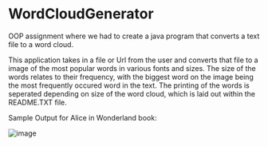 # WordCloudGenerator
OOP assignment where we had to create a java program that converts a text file to a word cloud.

This application takes in a file or Url from the user and converts that file to a image of the most popular words in various fonts and sizes.
The size of the words relates to their frequency, with the biggest word on the image being the most frequently occured word in the text. 
The printing of the words is seperated depending on size of the word cloud, which is laid out within the README.TXT file.


Sample Output for Alice in Wonderland book:

![image](https://user-images.githubusercontent.com/99755989/157258374-33bb2a9f-0a01-41f7-9c2c-d8ca2f340743.png)
